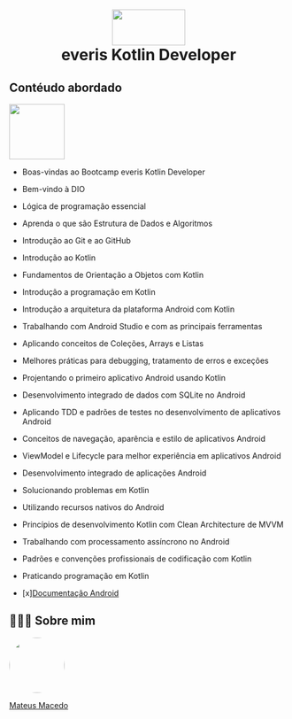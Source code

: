 <h1 align="center">
<img src="https://www.everis.com/sites/all/themes/everis/logo.png" width="132" height="65">
 <br>
 everis Kotlin Developer
</h1>

## Contéudo abordado 

<img width="100" src="https://storage.ning.com/topology/rest/1.0/file/get/1802504447?profile=RESIZE_1024x1024" class="align-full">

- Boas-vindas ao Bootcamp everis Kotlin Developer
- Bem-vindo à DIO
- Lógica de programação essencial
- Aprenda o que são Estrutura de Dados e Algoritmos
- Introdução ao Git e ao GitHub
- Introdução ao Kotlin
- Fundamentos de Orientação a Objetos com Kotlin
- Introdução a programação em Kotlin
- Introdução a arquitetura da plataforma Android com Kotlin
- Trabalhando com Android Studio e com as principais ferramentas
- Aplicando conceitos de Coleções, Arrays e Listas
- Melhores práticas para debugging, tratamento de erros e exceções
- Projentando o primeiro aplicativo Android usando Kotlin
- Desenvolvimento integrado de dados com SQLite no Android
- Aplicando TDD e padrões de testes no desenvolvimento de aplicativos Android
- Conceitos de navegação, aparência e estilo de aplicativos Android
- ViewModel e Lifecycle para melhor experiência em aplicativos Android
- Desenvolvimento integrado de aplicações Android
- Solucionando problemas em Kotlin
- Utilizando recursos nativos do Android
- Princípios de desenvolvimento Kotlin com Clean Architecture de MVVM
- Trabalhando com processamento assíncrono no Android
- Padrões e convenções profissionais de codificação com Kotlin
- Praticando programação em Kotlin 

- [x][Documentação Android](https://developer.android.com/docs?hl=pt-br)

## 👨🏻‍🚀 Sobre mim
<a href="https://www.linkedin.com/in/mateus-macedo-937a32163/">
 <img style="border-radius:50%" width="100px; "src="https://avatars.githubusercontent.com/u/63172367?s=460&u=11fd26ea8a7f5663d7707d7ef254e4f8bfca1b05&v=4"/>
 <p>Mateus Macedo</p>
</a>

